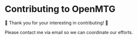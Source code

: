 # Contributing to OpenMTG

:tada: Thank you for your interesting in contributing! :tada:

Please contact me via email so we can coordinate our efforts.
